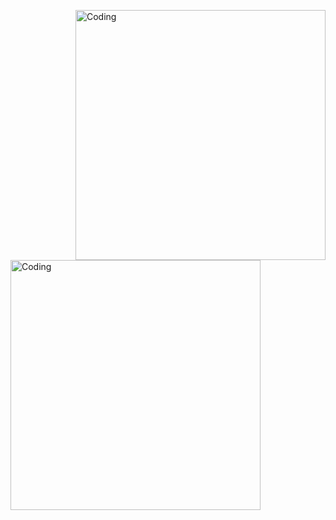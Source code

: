   <img align="right" alt="Coding" width="400" src="https://media4.giphy.com/media/FhPbyzFSuKmly/giphy.gif"><img align="left" alt="Coding" width="400" src="https://giphy.com/gifs/TheBoyMovie-brahms-theboy-theboymovie-geEEOgy8seQ2fSrmJt">

